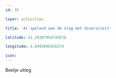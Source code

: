```yaml
---
id: 35

layer: activities

title: 'Al spelend aan de slag met diversiteit'

latitude: 51.20207954745676

longitude: 4.8493896826274

icon:
---
```


Beetje uitleg
